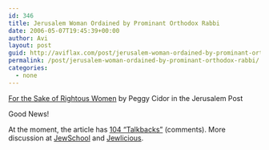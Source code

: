 ```yaml
---
id: 346
title: Jerusalem Woman Ordained by Prominant Orthodox Rabbi
date: 2006-05-07T19:45:39+00:00
author: Avi
layout: post
guid: http://aviflax.com/post/jerusalem-woman-ordained-by-prominant-orthodox-rabbi/
permalink: /post/jerusalem-woman-ordained-by-prominant-orthodox-rabbi/
categories:
  - none
---
```

[For the Sake of Rightous Women](http://www.jpost.com/servlet/Satellite?cid=1145961278294&pagename=JPost%2FJPArticle%2FPrinter) by Peggy Cidor in the Jerusalem Post

Good News!

At the moment, the article has [104 &#8220;Talkbacks&#8221;](http://www.jpost.com/servlet/Satellite?article_headline=For+the+sake+of+righteous+women&articleref=1145961278294&author_name=PEGGY+CIDOR&more=true&pagename=JPost/JPTalkback/ShowTalkbackHeadlines) (comments). More discussion at [JewSchool](http://jewschool.com/?p=10533) and [Jewlicious](http://www.jewlicious.com/index.php/2006/05/05/orthodox-woman-ordained/).